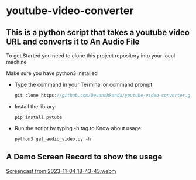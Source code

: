 # youtube-video-converter

## This is a python script that takes a youtube video URL and converts it to An Audio File

To get Started you need to clone this project repository into your local machine

Make sure you have python3 installed

*   Type the command in your Terminal or command prompt

    ```c++
    git clone https://github.com/Devanshkanda/youtube-video-converter.git
    ```

*   Install the library:

    ```
    pip install pytube
    ```
    
*   Run the script by typing -h tag to Know about usage:

    ```
    python3 get_audio_video.py -h
    ```


## A Demo Screen Record to show the usage


[Screencast from 2023-11-04 18-43-43.webm](https://github.com/Devanshkanda/youtube-video-converter/assets/101200047/b99a7de3-e7d2-4c6a-8b50-289bbd3852c4)
